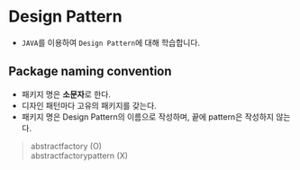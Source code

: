 # Design Pattern
- `JAVA`를 이용하여 `Design Pattern`에 대해 학습합니다.

## Package naming convention
- 패키지 명은 **소문자**로 한다.
- 디자인 패턴마다 고유의 패키지를 갖는다.
- 패키지 명은 Design Pattern의 이름으로 작성하며, 끝에 pattern은 작성하지 않는다.
> abstractfactory (O)  
> abstractfactorypattern (X)